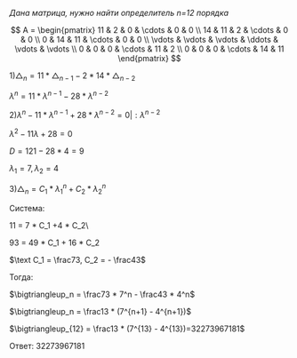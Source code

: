 ﻿*Дана матрица, нужно найти определитель n=12 порядка*

$$      
A =       
 \begin{pmatrix}      
  11 & 2 & 0 & \cdots & 0 & 0 \\      
  14 & 11 & 2 & \cdots & 0 & 0 \\      
  0 & 14 & 11 & \cdots & 0 & 0 \\      
  \vdots  & \vdots & \vdots & \ddots & \vdots & \vdots  \\      
  0 & 0 & 0 & \cdots & 11 & 2 \\      
  0 & 0 & 0 & \cdots & 14 & 11       
 \end{pmatrix}      
$$ 


$1) \bigtriangleup_n = 11 * \bigtriangleup_{n-1} - 2*14 * \bigtriangleup_{n-2}$

$\lambda^n = 11 * \lambda^{n-1} - 28 * \lambda^{n-2}$

$2) \lambda^n - 11 * \lambda^{n-1} + 28 * \lambda^{n-2} = 0| :\lambda^{n-2}$

$λ ^2 - 11λ + 28 = 0$

$D = 121 - 28*4 = 9$

$\lambda_1 = 7, \lambda_2 = 4$

$3)\bigtriangleup_n  = C_1 * \lambda_1^n + C_2 * \lambda_2^n$

$\text{Система:}$

11 = 7 * C_1 +4 * C_2\\ 

93 = 49 * C_1 + 16 * C_2

$\text C_1 = \frac73, C_2 = - \frac43$

$\text{Тогда: }$

$\bigtriangleup_n  = \frac73 * 7^n - \frac43 * 4^n$

$\bigtriangleup_n  = \frac13 *  (7^{n+1} - 4^{n+1})$

$\bigtriangleup_{12}  = \frac13 *  (7^{13} - 4^{13})=32273967181$

$\text{Ответ: 32273967181}$
